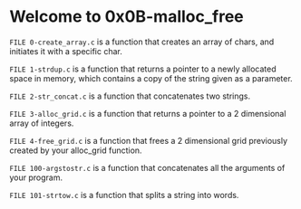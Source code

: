 # Welcome to 0x0B-malloc_free

`FILE 0-create_array.c` is a function that creates an array of chars, and initiates it with a specific char.


`FILE 1-strdup.c` is a function that returns a pointer to a newly allocated space in memory, which contains a copy of the string given as a parameter.


`FILE 2-str_concat.c` is a function that concatenates two strings.


`FILE 3-alloc_grid.c` is a function that returns a pointer to a 2 dimensional array of integers.


`FILE 4-free_grid.c` is a function that frees a 2 dimensional grid previously created by your alloc_grid function.


`FILE 100-argstostr.c` is a function that concatenates all the arguments of your program.


`FILE 101-strtow.c` is a function that splits a string into words. 
